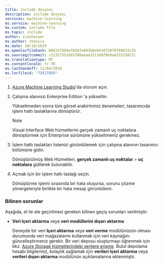 ```yaml
---
title: include dosyası
description: include dosyası
services: machine-learning
ms.service: machine-learning
ms.custom: include file
ms.topic: include
author: xiaoharper
ms.author: zhanxia
ms.date: 10/18/2019
ms.openlocfilehash: 08833f869a7838fe893b8e941072078f89033c2b
ms.sourcegitcommit: c22327552d62f88aeaa321189f9b9a631525027c
ms.translationtype: MT
ms.contentlocale: tr-TR
ms.lasthandoff: 11/04/2019
ms.locfileid: "73517858"
---
```

1. [Azure Machine Learning Studio](https://ml.azure.com)'da oturum açın.

1. Çalışma alanınızı Enterprise Edition 'a yükseltin.

    Yükseltmeden sonra tüm görsel arabiriminiz denemeleri, tasarımcıda işlem hattı taslaklarına dönüştürür.
    
    > [!NOTE]
    > Visual Interface Web hizmetlerini gerçek zamanlı uç noktalara dönüştürmek için Enterprise sürümüne yükseltmeniz gerekmez.
    
1. İşlem hattı taslakları listenizi görüntülemek için çalışma alanının tasarımcı bölümüne gidin. 
    
    Dönüştürülmüş Web Hizmetleri, **gerçek zamanlı uç noktalar** > **uç noktalara** gidilerek bulunabilir.

1. Açmak için bir işlem hattı taslağı seçin.

    Dönüştürme işlemi sırasında bir hata oluşursa, sorunu çözme yönergeleriyle birlikte bir hata mesajı görüntülenir. 

### <a name="known-issues"></a>Bilinen sorunlar

 Aşağıda, el ile ele geçirilmesi gereken bilinen geçiş sorunları verilmiştir:

- **Veri Içeri aktarma** veya **veri modüllerini dışarı aktarma**
        
    Deneyde bir veri **Içeri aktarma** veya **veri verme** modülünüzün olması durumunda veri mağazalarını kullanmak için veri kaynağını güncelleştirmeniz gerekir. Bir veri deposu oluşturmayı öğrenmek için bkz. [Azure Storage hizmetlerindeki verilere erişme](../articles/machine-learning/service/how-to-access-data.md). Bulut depolama hesabı bilgileriniz, kolaylık sağlamak için **verileri Içeri aktarma** veya **verileri dışarı aktarma** modülünün açıklamalarına eklenmiştir. 
      
